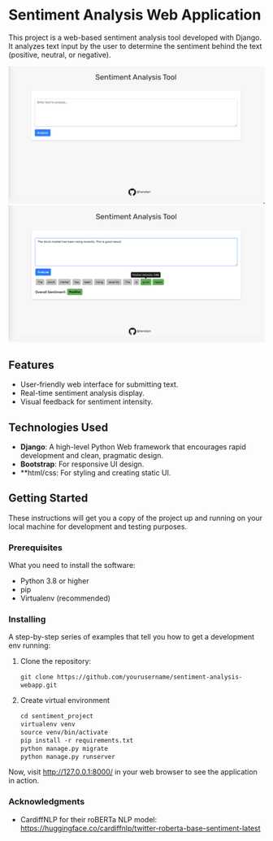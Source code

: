 # Sentiment Analysis Web Application

This project is a web-based sentiment analysis tool developed with Django. It analyzes text input by the user to determine the sentiment behind the text (positive, neutral, or negative).

![Initial config](./site_pic_initial.png)
![After query config](./site_pic_query.png)


## Features

- User-friendly web interface for submitting text.
- Real-time sentiment analysis display.
- Visual feedback for sentiment intensity.

## Technologies Used

- **Django**: A high-level Python Web framework that encourages rapid development and clean, pragmatic design.
- **Bootstrap**: For responsive UI design.
- **html/css: For styling and creating static UI.
## Getting Started

These instructions will get you a copy of the project up and running on your local machine for development and testing purposes.

### Prerequisites

What you need to install the software:

- Python 3.8 or higher
- pip
- Virtualenv (recommended)

### Installing

A step-by-step series of examples that tell you how to get a development env running:

1. Clone the repository:
   
   ```
   git clone https://github.com/yourusername/sentiment-analysis-webapp.git
   ```
3. Create virtual environment
    ```
    cd sentiment_project
    virtualenv venv
    source venv/bin/activate
    pip install -r requirements.txt
    python manage.py migrate
    python manage.py runserver
    ```
Now, visit http://127.0.0.1:8000/ in your web browser to see the application in action.

### Acknowledgments
- CardiffNLP for their roBERTa NLP model: https://huggingface.co/cardiffnlp/twitter-roberta-base-sentiment-latest


